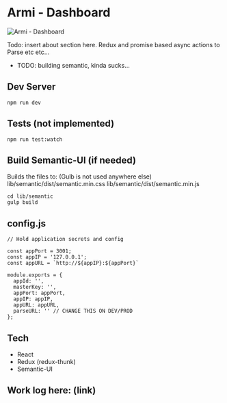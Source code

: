 # Armi - Dashboard

![Armi - Dashboard](https://drive.google.com/uc?export=download&id=0BwWdduICTQArbDlwNVd0aW9Rd2c)

Todo: insert about section here. Redux and promise based async actions to Parse etc etc...

- TODO: building semantic, kinda sucks...

## Dev Server

```
npm run dev
```

## Tests (not implemented)

```
npm run test:watch
```

## Build Semantic-UI (if needed)
Builds the files to: (Gulb is not used anywhere else)
lib/semantic/dist/semantic.min.css
lib/semantic/dist/semantic.min.js

```
cd lib/semantic
gulp build
```

## config.js
```
// Hold application secrets and config

const appPort = 3001;
const appIP = '127.0.0.1';
const appURL = `http://${appIP}:${appPort}`

module.exports = {
  appId: '',
  masterKey: '',
  appPort: appPort,
  appIP: appIP,
  appURL: appURL,
  parseURL: '' // CHANGE THIS ON DEV/PROD
};
```

## Tech

- React
- Redux (redux-thunk)
- Semantic-UI

## Work log here: (link)
